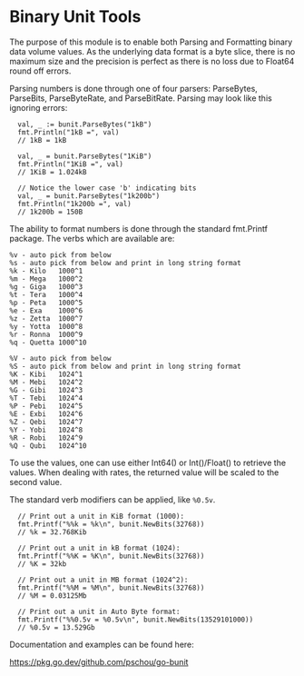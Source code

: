 # Binary Unit Tools

The purpose of this module is to enable both Parsing and Formatting binary data
volume values.  As the underlying data format is a byte slice, there is no
maximum size and the precision is perfect as there is no loss due to Float64
round off errors.

Parsing numbers is done through one of four parsers: ParseBytes, ParseBits,
ParseByteRate, and ParseBitRate.  Parsing may look like this ignoring errors:

```golang
  val, _ := bunit.ParseBytes("1kB")
  fmt.Println("1kB =", val)
  // 1kB = 1kB

  val, _ = bunit.ParseBytes("1KiB")
  fmt.Println("1KiB =", val)
  // 1KiB = 1.024kB

  // Notice the lower case 'b' indicating bits
  val, _ = bunit.ParseBytes("1k200b")
  fmt.Println("1k200b =", val)
  // 1k200b = 150B
```

The ability to format numbers is done through the standard fmt.Printf package.
The verbs which are available are:

```
%v - auto pick from below
%s - auto pick from below and print in long string format
%k - Kilo   1000^1
%m - Mega   1000^2
%g - Giga   1000^3
%t - Tera   1000^4
%p - Peta   1000^5
%e - Exa    1000^6
%z - Zetta  1000^7
%y - Yotta  1000^8
%r - Ronna  1000^9
%q - Quetta 1000^10

%V - auto pick from below
%S - auto pick from below and print in long string format
%K - Kibi   1024^1
%M - Mebi   1024^2
%G - Gibi   1024^3
%T - Tebi   1024^4
%P - Pebi   1024^5
%E - Exbi   1024^6
%Z - Qebi   1024^7
%Y - Yobi   1024^8
%R - Robi   1024^9
%Q - Qubi   1024^10
```

To use the values, one can use either Int64() or Int()/Float() to retrieve the
values.  When dealing with rates, the returned value will be scaled to the
second value.

The standard verb modifiers can be applied, like `%0.5v`.

```golang
  // Print out a unit in KiB format (1000):
  fmt.Printf("%%k = %k\n", bunit.NewBits(32768))
  // %k = 32.768Kib

  // Print out a unit in kB format (1024):
  fmt.Printf("%%K = %K\n", bunit.NewBits(32768))
  // %K = 32kb

  // Print out a unit in MB format (1024^2):
  fmt.Printf("%%M = %M\n", bunit.NewBits(32768))
  // %M = 0.03125Mb

  // Print out a unit in Auto Byte format:
  fmt.Printf("%%0.5v = %0.5v\n", bunit.NewBits(13529101000))
  // %0.5v = 13.529Gb
```

Documentation and examples can be found here:

https://pkg.go.dev/github.com/pschou/go-bunit

